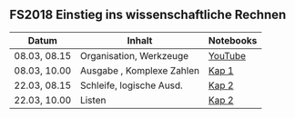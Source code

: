 ## FS2018 Einstieg ins wissenschaftliche Rechnen

| Datum         | Inhalt                    | Notebooks                                                                |
| ------------- |---------------------------| -------------------------------------------------------------------------|
| 08.03, 08.15  | Organisation, Werkzeuge   | [YouTube](https://www.youtube.com/watch?v=q_BzsPxwLOE)                   |
| 08.03, 10.00  | Ausgabe , Komplexe Zahlen | [Kap 1](Kapitel_1_Variablen_Ausdruecke.ipynb)                            |
| 22.03, 08.15  | Schleife, logische Ausd.  | [Kap 2](Kapitel_2_Schleifen_Listen.ipynb)                                |
| 22.03, 10.00  | Listen                    | [Kap 2](Kapitel_2_Schleifen_Listen.ipynb)                                |
